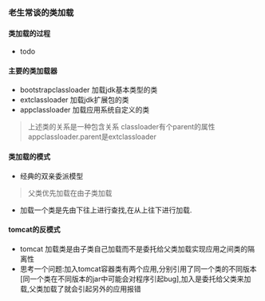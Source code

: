 
### 老生常谈的类加载

#### 类加载的过程
+ todo

#### 主要的类加载器
+ bootstrapclassloader 加载jdk基本类型的类
+ extclassloader 加载jdk扩展包的类
+ appclassloader 加载应用系统自定义的类 

> 上述类的关系是一种包含关系 classloader有个parent的属性appclassloader.parent是extclassloader

#### 类加载的模式
+ 经典的双亲委派模型
 

> 父类优先加载在由子类加载
 + 加载一个类是先由下往上进行查找,在从上往下进行加载.


#### tomcat的反模式
+ tomcat 加载类是由子类自己加载而不是委托给父类加载实现应用之间类的隔离性
 + 思考一个问题:加入tomcat容器类有两个应用,分别引用了同一个类的不同版本[同一个类在不同版本的jar中可能会对程序引起bug],加入是委托给父类来加载,父类加载了就会引起另外的应用报错

 []()